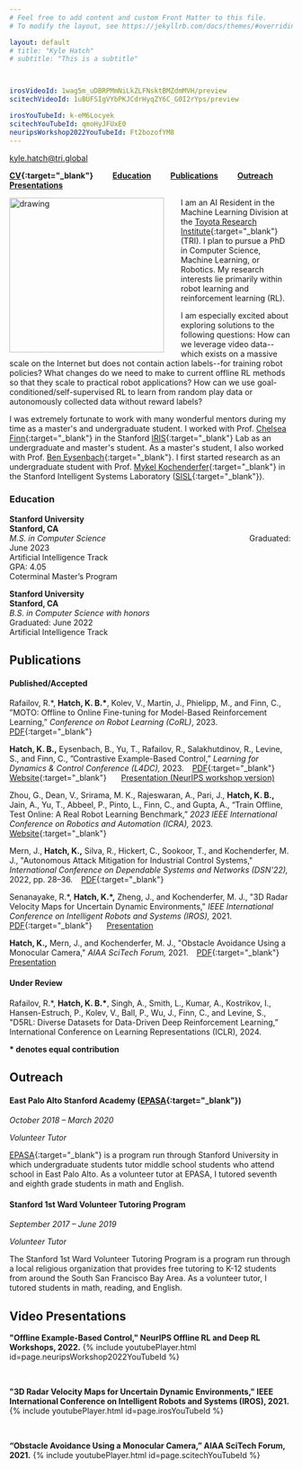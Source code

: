 ```yaml
---
# Feel free to add content and custom Front Matter to this file.
# To modify the layout, see https://jekyllrb.com/docs/themes/#overriding-theme-defaults

layout: default
# title: "Kyle Hatch"
# subtitle: "This is a subtitle"



irosVideoId: 1wag5m_uDBRPMmNiLkZLFNsktBMZdmMVH/preview
scitechVideoId: 1uBUFSIgVYbPKJCdrHyqZY6C_G0I2rYps/preview

irosYouTubeId: k-eM6Locyek
scitechYouTubeId: qmoHyJFUxE0
neuripsWorkshop2022YouTubeId: Ft2bozofYM8
---
```


[kyle.hatch@tri.global](mailto:kyle.hatch@tri.global)  
<!-- **[Research](#Research) &ensp; &ensp; [Education](#Education) &ensp; &ensp; [CV](./files/Kyle_Hatch_CV_October_2023.pdf){:target="_blank"} &ensp; &ensp;  [Publications](#Publications) &ensp; &ensp; [Presentations](#Presentations) &ensp; &ensp; [Outreach](#Volunteer)**  -->
 **[CV](./files/Kyle_Hatch_CV_October_2023.pdf){:target="_blank"} &ensp; &ensp; &ensp; [Education](#Education) &ensp; &ensp; &ensp; [Publications](#Publications) &ensp; &ensp; &ensp; [Outreach](#Volunteer) &ensp; &ensp; &ensp; [Presentations](#Presentations)**  

<!-- **[CV](./files/Kyle_Hatch_CV_October_2023.pdf){:target="_blank"} &ensp; [Education](#Education) &ensp; [Publications](#Publications) &ensp; [Outreach](#Volunteer) &ensp; [Presentations](#Presentations) &ensp; [kyle.hatch@tri.global](mailto:kyle.hatch@tri.global)**   -->
 

<img src="./files/j_tree_portrait_clipped_small.png" alt="drawing" align="left" width="275" style="margin: 0px 30px 0px 0px;" />


I am an AI Resident in the Machine Learning Division at the [Toyota Research Institute](https://www.tri.global/){:target="_blank"} (TRI). 
I plan to pursue a PhD in Computer Science, Machine Learning, or Robotics. 
My research interests lie primarily within robot learning and reinforcement learning (RL). 

I am especially excited about exploring solutions to the following questions:
How can we leverage video data--which exists on a massive scale on the Internet but does not contain action labels--for training robot policies?
What changes do we need to make to current offline RL methods so that they scale to practical robot applications? 
How can we use goal-conditioned/self-supervised RL to learn from random play data or autonomously collected data without reward labels?

I was extremely fortunate to work with many wonderful mentors during my time as a master's and undergraduate student. I worked with Prof. [Chelsea Finn](https://ai.stanford.edu/~cbfinn/){:target="_blank"} in the Stanford [IRIS](https://irislab.stanford.edu/){:target="_blank"} Lab as an undergraduate and master's student. 
As a master's student, I also worked with Prof. [Ben Eysenbach](https://ben-eysenbach.github.io/){:target="_blank"}.
I first started research as an undergraduate student with Prof. [Mykel Kochenderfer](https://mykel.kochenderfer.com/){:target="_blank"} in the Stanford Intelligent Systems Laboratory ([SISL](https://sisl.stanford.edu/){:target="_blank"}).
<!-- , and also completed a research internship at the Johns Hopkins University Applied Physics Laboratory ([APL](https://www.jhuapl.edu/){:target="_blank"}). -->

<a name="Education"> </a>
### Education  

**Stanford University**
&ensp; &ensp; &ensp; &ensp; &ensp; &ensp; &ensp; &ensp; &ensp; &ensp; &ensp; &ensp; &ensp; &ensp; &ensp; &ensp; &ensp; &ensp; &ensp; &ensp; &ensp; &ensp; &ensp; &ensp; &ensp; &ensp; &ensp; &ensp; &ensp; &ensp; &ensp;
**Stanford, CA**  
*M.S. in Computer Science*
&ensp; &ensp; &ensp; &ensp; &ensp; &ensp; &ensp; &ensp; &ensp; &ensp; &ensp; &ensp; &ensp; &ensp; &ensp; &ensp; &ensp; &ensp; &ensp; &ensp; &ensp; &ensp; &ensp;
Graduated: June 2023   
Artificial Intelligence Track
&ensp; &ensp; &ensp; &ensp; &ensp; &ensp; &ensp; &ensp; &ensp; &ensp; &ensp; &ensp; &ensp; &ensp; &ensp; &ensp; &ensp; &ensp; &ensp; &ensp; &ensp; &ensp; &ensp; &ensp; &ensp; &ensp; &ensp; &ensp; &ensp; &ensp;
GPA: 4.05   
Coterminal Master’s Program  

**Stanford University**
&ensp; &ensp; &ensp; &ensp; &ensp; &ensp; &ensp; &ensp; &ensp; &ensp; &ensp; &ensp; &ensp; &ensp; &ensp; &ensp; &ensp; &ensp; &ensp; &ensp; &ensp; &ensp; &ensp; &ensp; &ensp; &ensp; &ensp; &ensp; &ensp; &ensp; &ensp;
**Stanford, CA**  
*B.S. in Computer Science with honors*&ensp; &ensp; &ensp; &ensp; &ensp; &ensp; &ensp; &ensp; &ensp; &ensp; &ensp; &ensp; &ensp; &ensp; &ensp; &ensp; &nbsp;
Graduated: June 2022   
Artificial Intelligence Track
<!-- &ensp; &ensp; &ensp; &ensp; &ensp; &ensp; &ensp; &ensp; &ensp; &ensp; &ensp; &ensp; &ensp; &ensp; &ensp; &ensp; &ensp; &ensp; &ensp; &ensp; &ensp; &ensp; &ensp; &ensp; &ensp; &ensp; &ensp; &ensp; &ensp; &ensp;
GPA: 4.05    -->   


<a name="Publications"> </a>
## Publications

#### Published/Accepted
<a name="moto"> </a>
Rafailov, R.\*, **Hatch, K. B.\***, Kolev, V., Martin, J., Phielipp, M., and Finn, C., ”MOTO: Offline to Online
Fine-tuning for Model-Based Reinforcement Learning,” *Conference on Robot Learning (CoRL)*, 2023. &ensp; [PDF](https://openreview.net/pdf?id=cH8XVu9hUV){:target="_blank"}

<a name="laeo"> </a>
**Hatch, K. B.,** Eysenbach, B., Yu, T., Rafailov, R., Salakhutdinov, R., Levine, S., and Finn, C., ”Contrastive
Example-Based Control,” *Learning for Dynamics & Control Conference (L4DC),* 2023. &ensp; [PDF](https://arxiv.org/abs/2307.13101){:target="_blank"} &ensp; &ensp; [Website](https://sites.google.com/view/laeo-rl){:target="_blank"} &ensp; &ensp; [Presentation (NeurIPS workshop version)](#laeo_neurips_video) 

Zhou, G., Dean, V., Srirama, M. K., Rajeswaran, A., Pari, J., **Hatch, K. B.,** Jain, A., Yu, T., Abbeel, P., Pinto, L., Finn, C., and Gupta, A., “Train Offline, Test Online: A Real Robot Learning Benchmark,” *2023 IEEE International Conference on Robotics and Automation (ICRA),* 2023. &ensp; [Website](https://toto-benchmark.org/){:target="_blank"}

<a name="apl_paper"> </a>
Mern, J., **Hatch, K.,** Silva, R., Hickert, C., Sookoor, T., and Kochenderfer, M. J., "Autonomous Attack Mitigation for Industrial Control Systems," *International Conference on Dependable Systems and Networks (DSN'22),* 2022, pp. 28–36.
&ensp; [PDF](https://arxiv.org/abs/2111.02445){:target="_blank"}

<a name="iros_paper"> </a>
Senanayake, R.\*, **Hatch, K.\*,** Zheng, J., and Kochenderfer, M. J., "3D Radar Velocity Maps for Uncertain Dynamic Environments," *IEEE International Conference on Intelligent Robots and Systems (IROS),* 2021. &ensp; [PDF](https://arxiv.org/abs/2107.11039){:target="_blank"} &ensp; &ensp; [Presentation](#iros_video)

<a name="scitech_paper"> </a>
**Hatch, K.,** Mern, J., and Kochenderfer, M. J., "Obstacle Avoidance Using a Monocular Camera," *AIAA SciTech Forum,* 2021. &ensp; [PDF](https://arxiv.org/abs/2012.01608){:target="_blank"} &ensp; &ensp; [Presentation](#scitech_video)

#### Under Review
<a name="d5rl"> </a>
Rafailov, R.\*, **Hatch, K. B.\***, Singh, A., Smith, L., Kumar, A., Kostrikov, I., Hansen-Estruch, P., Kolev, V.,
Ball, P., Wu, J., Finn, C., and Levine, S., "D5RL: Diverse Datasets for Data-Driven Deep Reinforcement
Learning,” International Conference on Learning Representations (ICLR), 2024.




**\* denotes equal contribution**


<!-- <a name="Research"> </a>
## Research

At TRI, I am researching how to leverage Internet scale video data for robot learning. Videos of humans interacting with objects are available on a massive scale on the Internet, but this type of data does not contain the action labels needed to directly train a robot policy. In order to utilize this data, I am developing a hierarchical imitation learning-based approach that trains a high-level policy on action-free video data to output subgoals, which can then be reached by a low-level robot policy.


Prior to starting at TRI, I was a master's student in the Computer Science Department at Stanford University and conducted research under Prof. [Chelsea Finn](https://ai.stanford.edu/~cbfinn/){:target="_blank"} in the Stanford [IRIS](https://irislab.stanford.edu/){:target="_blank"} Lab. In Prof. Finn's group, my research focused on addressing three key limitations in scaling offline RL methods to realistic robot applications: 1) learning from play data/autonomously collected robot data without reward labels 2) pretraining on offline data and then finetuning online 3) and developing realistic simulated benchmarks. I published three first/co-first author papers on this research: 

1. [D5RL](#d5rl): a simulated robotics benchmark to evaluate offline RL methods on visually diverse, realistic simulated robotics tasks. Co-first author on paper under review at the International Conference on Learning Representations (ICLR) 2024.
2. [MOTO](#moto): a model-based RL method designed for efficient offline-to-online finetuning for vision-based manipulation tasks. Co-first author on paper in the Conference on Robot Learning (CoRL) 2023.
3. [LAEO](#laeo): an offline reinforcement learning method using contrastive learning for data without reward labels. First author on paper in the Learning for Dynamics & Control Conference (L4DC) 2023.

As an undergraduate student, I worked on research under Prof. [Mykel Kochenderfer](https://mykel.kochenderfer.com/){:target="_blank"} in the Stanford Intelligent Systems Laboratory ([SISL](https://sisl.stanford.edu/){:target="_blank"}). I also interned at the Johns Hopkins University Applied Physics Laboratory ([APL](https://www.jhuapl.edu/){:target="_blank"}). My research focused on using machine learning and RL techniques to improve collision avoidance in autonomous vehicles and UAVs, as well as using RL to autonomously mitigate cybersecurity threats. I published two first/co-first author papers and one second author paper on this research. 
1. A [method](#iros_paper) to learn 3D velocity maps from radar data for use by autonomous vehicles. Co-first author on paper in the IEEE International Conference on Intelligent Robots and Systems (IROS) 2021.
2. A [collision avoidance system](#scitech_paper) for autonomous drones using monocular vision and deep reinforcement learning. First author on paper in the American Institute of Aeronautics and Astronautics (AIAA) SciTech Forum 2021.
3. An [RL-based method](#apl_paper) for autonomously responding to cybersecurity threats on industrial control systems. Second author on paper in the International Conference on Dependable Systems and Networks (DSN’22), 2022. -->

<a name="Volunteer"> </a>
## Outreach

#### East Palo Alto Stanford Academy ([EPASA](https://haas.stanford.edu/student-programs/education-partnerships/east-palo-alto-stanford-academy-epasa){:target="_blank"})
*October 2018 – March 2020*

*Volunteer Tutor*



[EPASA](https://haas.stanford.edu/student-programs/education-partnerships/east-palo-alto-stanford-academy-epasa){:target="_blank"} is a program run through Stanford University in which undergraduate students tutor middle school students who attend school in East Palo Alto.
As a volunteer tutor at EPASA, I tutored seventh and eighth grade students in math and English.

#### Stanford 1st Ward Volunteer Tutoring Program
*September 2017 – June 2019*

*Volunteer Tutor*

The Stanford 1st Ward Volunteer Tutoring Program is a program run through a local religious organization that provides free tutoring to K-12 students from around the South San Francisco Bay Area.
As a volunteer tutor, I tutored students in math, reading, and English.


<a name="Presentations"> </a>
## Video Presentations

<!-- <details open>
  <summary>Collapse</summary> -->

<a name="laeo_neurips_video"> </a>
**"Offline Example-Based Control," NeurIPS Offline RL and Deep RL Workshops, 2022.**
{% include youtubePlayer.html id=page.neuripsWorkshop2022YouTubeId %}

&nbsp;
&nbsp;
&nbsp;



<a name="iros_video"> </a>
**"3D Radar Velocity Maps for Uncertain Dynamic Environments," IEEE International Conference on Intelligent Robots and Systems (IROS), 2021.**
{% include youtubePlayer.html id=page.irosYouTubeId %}

&nbsp;
&nbsp;
&nbsp;

<a name="scitech_video"> </a>
**“Obstacle Avoidance Using a Monocular Camera,” AIAA SciTech Forum, 2021.**
{% include youtubePlayer.html id=page.scitechYouTubeId %}

<!-- </details> -->
